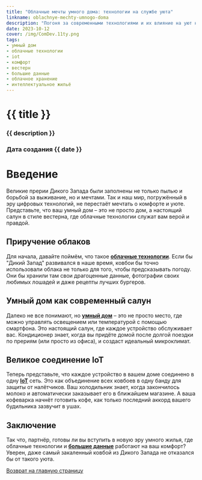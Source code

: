 ```yaml
---
title: "Облачные мечты умного дома: технологии на службе уюта"
linkname: oblachnye-mechty-umnogo-doma
description: "Погоня за современными технологиями и их влияние на уют нашего дома в стиле динамичного вестерна."
date: 2023-10-12
cover: /img/ComDev.11ty.png
tags: 
- умный дом
- облачные технологии
- iot
- комфорт
- вестерн
- большие данные
- облачное хранение
- интеллектуальное жильё
---
```


# {{ title }}
### {{ description }}
### Дата создания {{ date }}

# Введение
Великие прерии Дикого Запада были заполнены не только пылью и борьбой за выживание, но и мечтами. Так и наш мир, погружённый в эру цифровых технологий, не перестаёт мечтать о комфорте и уюте. Представьте, что ваш умный дом – это не просто дом, а настоящий салун в стиле вестерна, где облачные технологии служат вам верой и правдой.

## Приручение облаков
Для начала, давайте поймём, что такое **[облачные технологии](/)**. Если бы "Дикий Запад" развивался в наше время, ковбои бы точно использовали облака не только для того, чтобы предсказывать погоду. Они бы хранили там свои драгоценные данные, фотографии своих любимых лошадей и даже рецепты лучших бургеров.

## Умный дом как современный салун
Далеко не все понимают, но **[умный дом](/)** – это не просто место, где можно управлять освещением или температурой с помощью смартфона. Это настоящий салун, где каждое устройство обслуживает вас. Кондиционер знает, когда вы придёте домой после долгой поездки по прериям (или просто из офиса), и создаст идеальный микроклимат.

## Великое соединение IoT
Теперь представьте, что каждое устройство в вашем доме соединено в одну **[IoT](/)** сеть. Это как объединение всех ковбоев в одну банду для защиты от налётчиков. Ваш холодильник знает, когда закончилось молоко и автоматически заказывает его в ближайшем магазине. А ваша кофеварка начнёт готовить кофе, как только последний аккорд вашего будильника зазвучит в ушах.

## Заключение
Так что, партнёр, готовы ли вы вступить в новую эру умного жилья, где облачные технологии и **[большие данные](/)** работают на ваш комфорт? Уверен, даже самый закаленный ковбой из Дикого Запада не отказался бы от такого уюта.

[Возврат на главную страницу](/)
